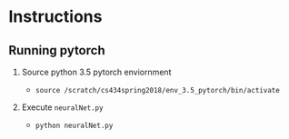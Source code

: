 # Instructions
## Running pytorch
1. Source python 3.5 pytorch enviornment
    - `source /scratch/cs434spring2018/env_3.5_pytorch/bin/activate`

2. Execute `neuralNet.py`
    - `python neuralNet.py`